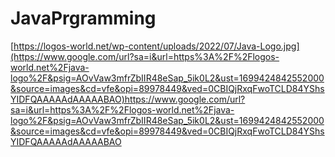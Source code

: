 # JavaPrgramming
[https://logos-world.net/wp-content/uploads/2022/07/Java-Logo.jpg](https://www.google.com/url?sa=i&url=https%3A%2F%2Flogos-world.net%2Fjava-logo%2F&psig=AOvVaw3mfrZbIIR48eSap_5ik0L2&ust=1699424842552000&source=images&cd=vfe&opi=89978449&ved=0CBIQjRxqFwoTCLD84YShsYIDFQAAAAAdAAAAABAO)https://www.google.com/url?sa=i&url=https%3A%2F%2Flogos-world.net%2Fjava-logo%2F&psig=AOvVaw3mfrZbIIR48eSap_5ik0L2&ust=1699424842552000&source=images&cd=vfe&opi=89978449&ved=0CBIQjRxqFwoTCLD84YShsYIDFQAAAAAdAAAAABAO
